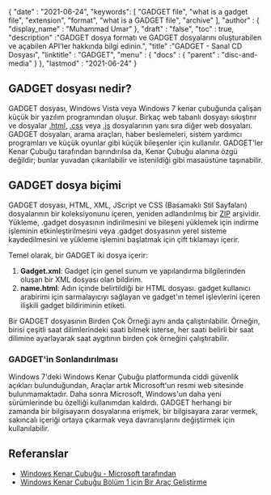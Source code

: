 {
  "date" : "2021-06-24",
  "keywords": [ "GADGET file", "what is a gadget file", "extension", "format", "what is a GADGET file", "archive" ],
  "author" : {
    "display_name" : "Muhammad Umar"
},
  "draft" : "false",
   "toc" : true,
  "description" :"GADGET dosya formatı ve GADGET dosyalarını oluşturabilen ve açabilen API'ler hakkında bilgi edinin.",
  "title" :"GADGET - Sanal CD Dosyası",
  "linktitle" : "GADGET",
  "menu" : {
    "docs" : {
      "parent" : "disc-and-media"
}
},
  "lastmod" : "2021-06-24"
}

## GADGET dosyası nedir?

GADGET dosyası, Windows Vista veya Windows 7 kenar çubuğunda çalışan küçük bir yazılım programından oluşur. Birkaç web tabanlı dosyayı sıkıştırır ve dosyalar [.html](/tr/web/html/), [.css](/tr/web/css/) veya [.js](/tr/web/js/) dosyalarının yanı sıra diğer web dosyaları. GADGET dosyaları, arama araçları, haber beslemeleri, sistem yardımcı programları ve küçük oyunlar gibi küçük bileşenler için kullanılır. GADGET'ler Kenar Çubuğu tarafından barındırılsa da, Kenar Çubuğu alanına özgü değildir; bunlar yuvadan çıkarılabilir ve istenildiği gibi masaüstüne taşınabilir.

## GADGET dosya biçimi

GADGET dosyası, HTML, XML, JScript ve CSS (Basamaklı Stil Sayfaları) dosyalarının bir koleksiyonunu içeren, yeniden adlandırılmış bir [ZIP](/tr/compression/zip/) arşividir. Yükleme, .gadget dosyasının indirilmesini ve bileşeni yüklemek için indirme işleminin etkinleştirilmesini veya .gadget dosyasının yerel sisteme kaydedilmesini ve yükleme işlemini başlatmak için çift tıklamayı içerir.

Temel olarak, bir GADGET iki dosya içerir:

1. **Gadget.xml**: Gadget için genel sunum ve yapılandırma bilgilerinden oluşan bir XML dosyası olan bildirim.
2. **name.html**: Adın içinde belirtildiği bir HTML dosyası.<name> gadget kullanıcı arabirimi için sarmalayıcıyı sağlayan ve gadget'ın temel işlevlerini içeren ilişkili gadget bildiriminin etiketi.

Bir GADGET dosyasının Birden Çok Örneği aynı anda çalıştırılabilir. Örneğin, birisi çeşitli saat dilimlerindeki saati bilmek isterse, her saati belirli bir saat dilimine ayarlayarak saat aygıtının birden çok örneğini çalıştırabilir.

### GADGET'in Sonlandırılması

Windows 7'deki Windows Kenar Çubuğu platformunda ciddi güvenlik açıkları bulunduğundan, Araçlar artık Microsoft'un resmi web sitesinde bulunmamaktadır. Daha sonra Microsoft, Windows'un daha yeni sürümlerinde bu özelliği kullanımdan kaldırdı. GADGET herhangi bir zamanda bir bilgisayarın dosyalarına erişmek, bir bilgisayara zarar vermek, sakıncalı içeriği ortaya çıkarmak veya davranışlarını değiştirmek için kullanılabilir.

## Referanslar

* [Windows Kenar Çubuğu - Microsoft tarafından](https://learn.microsoft.com/en-us/previous-versions/windows/desktop/sidebar/-sidebar-entry)
* [Windows Kenar Çubuğu Bölüm 1 için Bir Araç Geliştirme](https://learn.microsoft.com/en-us/previous-versions/windows/desktop/sidebar/-sidebar-overview-gdo)

